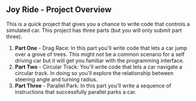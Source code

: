 ## Joy Ride - Project Overview

This is a quick project that gives you a chance to write code that controls a simulated car. This project has three parts (but you will only submit part three).

1. **Part One** - Drag Race: In this part you'll write code that lets a car jump over a grove of trees. This might not be a common scenario for a self driving car but it will get you familiar with the programming interface.
2. **Part Two** - Circular Track: You'll write code that lets a car navigate a circular track. In doing so you'll explore the relationship between steering angle and turning radius.
3. **Part Three** - Parallel Park: In this part you'll write a sequence of instructions that successfully parallel parks a car.

 